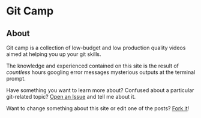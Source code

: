 # Git Camp

## About

Git camp is a collection of low-budget and low production quality videos aimed
at helping you up your git skills.

The knowledge and experienced contained on this site is the result of *countless*
hours googling error messages mysterious outputs at the terminal prompt.

Have something you want to learn more about? Confused about a particular
git-related topic? [Open an Issue](https://github.com/jshawl/git.camp/issues/new?title=post+idea) and tell
me about it.

Want to change something about this site or edit one of the posts? [Fork it](https://github.com/jshawl/git.camp)!